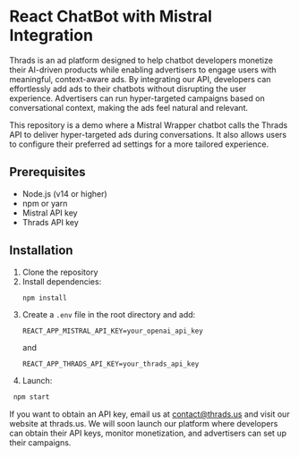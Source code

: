 # React ChatBot with Mistral Integration 

Thrads is an ad platform designed to help chatbot developers monetize their AI-driven products while enabling advertisers to engage users with meaningful, context-aware ads. By integrating our API, developers can effortlessly add ads to their chatbots without disrupting the user experience. Advertisers can run hyper-targeted campaigns based on conversational context, making the ads feel natural and relevant.

This repository is a demo where a Mistral Wrapper chatbot calls the Thrads API to deliver hyper-targeted ads during conversations. It also allows users to configure their preferred ad settings for a more tailored experience.

## Prerequisites

- Node.js (v14 or higher)
- npm or yarn
- Mistral API key 
- Thrads API key

## Installation

1. Clone the repository
2. Install dependencies:
   ```bash
   npm install
   ```
3. Create a `.env` file in the root directory and add:
   ```
   REACT_APP_MISTRAL_API_KEY=your_openai_api_key
   ```
   and
   ```
   REACT_APP_THRADS_API_KEY=your_thrads_api_key
   ```
4. Launch:
  ```bash
   npm start
   ```
If you want to obtain an API key, email us at contact@thrads.us and visit our website at thrads.us. We will soon launch our platform where developers can obtain their API keys, monitor monetization, and advertisers can set up their campaigns.
